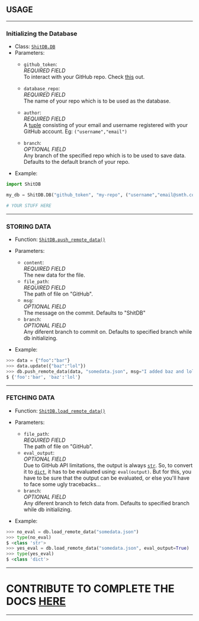 ## USAGE

---

### Initializing the Database
* Class: [`ShitDB.DB`](https://github.com/v1s1t0r999/ShitDB/blob/master/ShitDB/core.py#L7)
* Parameters:
	* `github_token`: \
		*REQUIRED FIELD* \
		To interact with your GitHub repo. Check [this](https://docs.github.com/en/authentication/keeping-your-account-and-data-secure/creating-a-personal-access-token) out.
		
	* `database_repo`: \
		*REQUIRED FIELD* \
		The name of your repo which is to be used as the database.
	* `author`: \
		*REQUIRED FIELD* \
		A [tuple](https://docs.python.org/3/c-api/tuple.html) consisting of your email and username registered with your GitHub account. Eg: `("username","email")`
	* `branch`: \
		*OPTIONAL FIELD* \
		Any branch of the specified repo which is to be used to save data. Defaults to the default branch of your repo.
* Example:
```py
import ShitDB

my_db = ShitDB.DB("github_token", "my-repo", ("username","email@smth.com"), branch="my-database-branch")

# YOUR STUFF HERE
```
	
---


### STORING DATA
* Function: [`ShitDB.push_remote_data()`](https://github.com/v1s1t0r999/ShitDB/blob/master/ShitDB/core.py#L19)
* Parameters:
	* `content`: \
		*REQUIRED FIELD* \
		The new data for the file.
	* `file_path`: \
		*REQUIRED FIELD* \
		The path of file on "GitHub".
	* `msg`: \
		*OPTIONAL FIELD* \
		The message on the commit. Defaults to "ShitDB"
	* `branch`: \
		*OPTIONAL FIELD* \
		Any diferent branch to commit on. Defaults to specified branch while db initializing.
	
* Example:
```py
>>> data = {"foo":"bar"}
>>> data.update({"baz":"lol"})
>>> db.push_remote_data(data, "somedata.json", msg="I added baz and lol!") # It'll be committed on GitHub!
$ {'foo':'bar', 'baz':'lol'}
```


---



### FETCHING DATA
* Function: [`ShitDB.load_remote_data()`](https://github.com/v1s1t0r999/ShitDB/blob/master/ShitDB/core.py#L36)
* Parameters:
	* `file_path`: \
		*REQUIRED FIELD* \
		The path of file on "GitHub".
	* `eval_output`: \
		*OPTIONAL FIELD* \
		Due to GitHub API limitations, the output is always [`str`](https://docs.python.org/3/library/string.html). So, to convert it to [`dict`](https://docs.python.org/3/c-api/dict.html), it has to be evaluated using: `eval(output)`. But for this, you have to be sure that the output can be evaluated, or else you'll have to face some ugly tracebacks...
	* `branch`: \
		*OPTIONAL FIELD* \
		Any diferent branch to fetch data from. Defaults to specified branch while db initializing.
	
* Example:
```py
>>> no_eval = db.load_remote_data("somedata.json")
>>> type(no_eval)
$ <class 'str'>
>>> yes_eval = db.load_remote_data("somedata.json", eval_output=True)
>>> type(yes_eval)
$ <class 'dict'>
```

---
# CONTRIBUTE TO COMPLETE THE DOCS [HERE](https://github.com/v1s1t0r999/ShitDB/tree/gh-pages)
---









